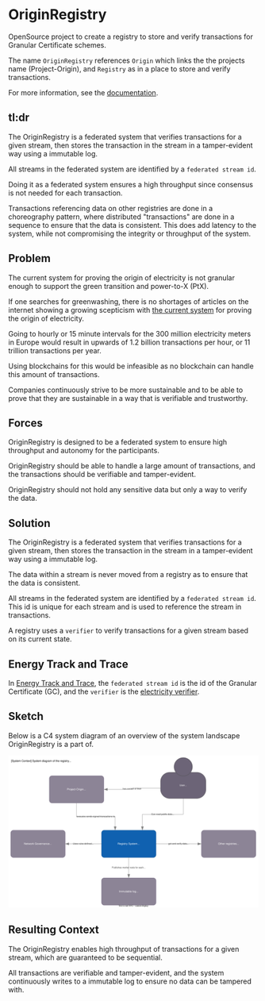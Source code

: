 # OriginRegistry

OpenSource project to create a registry to store and verify transactions for Granular Certificate schemes.

The name `OriginRegistry` references `Origin` which links the the projects name (Project-Origin),
and `Registry` as in a place to store and verify transactions.

For more information, see the [documentation](https://project-origin.github.io/docs/registry/index.html).

## tl:dr

The OriginRegistry is a federated system that verifies transactions for a given stream,
then stores the transaction in the stream in a tamper-evident way using a immutable log.

All streams in the federated system are identified by a `federated stream id`.

Doing it as a federated system ensures a high throughput since consensus is not needed for each transaction.

Transactions referencing data on other registries are done in a choreography pattern,
where distributed "transactions" are done in a sequence to ensure that the data is consistent.
This does add latency to the system, while not compromising the integrity or throughput of the system.

## Problem

The current system for proving the origin of electricity is not granular enough to support the green transition and power-to-X (PtX).

If one searches for greenwashing, there is no shortages of articles on the internet showing a growing scepticism with [the current system](https://en.energinet.dk/Energy-data/Guarantees-of-origin-el-gas-hydrogen/) for proving the origin of electricity.

Going to hourly or 15 minute intervals for the 300 million electricity meters in Europe would result in upwards of 1.2 billion transactions per hour,
or 11 trillion transactions per year.

Using blockchains for this would be infeasible as no blockchain can handle this amount of transactions.

Companies continuously strive to be more sustainable and to be able to prove that they are sustainable
in a way that is verifiable and trustworthy.

## Forces

OriginRegistry is designed to be a federated system to ensure high throughput and autonomy for the participants.

OriginRegistry should be able to handle a large amount of transactions, and the transactions should be verifiable and tamper-evident.

OriginRegistry should not hold any sensitive data but only a way to verify the data.

## Solution

The OriginRegistry is a federated system that verifies transactions for a given stream,
then stores the transaction in the stream in a tamper-evident way using a immutable log.

The data within a stream is never moved from a registry as to ensure that the data is consistent.

All streams in the federated system are identified by a `federated stream id`.
This id is unique for each stream and is used to reference the stream in transactions.

A registry uses a `verifier` to verify transactions for a given stream based on its current state.

## Energy Track and Trace

In [Energy Track and Trace](https://energytrackandtrace.com/), the `federated stream id` is the id of the Granular Certificate (GC),
and the `verifier` is the [electricity verifier](https://github.com/project-origin/verifier_electricity).

## Sketch

Below is a C4 system diagram of an overview of the system landscape OriginRegistry is a part of.

![C4 system diagram of OriginRegistry](./doc/system_diagram.drawio.svg)

## Resulting Context

The OriginRegistry enables high throughput of transactions for a given stream, which are guaranteed to be sequential.

All transactions are verifiable and tamper-evident, and the system continuously writes to a immutable log to ensure no data can be tampered with.
